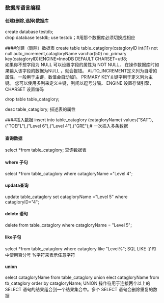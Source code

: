 ### 数据库语言编程

#### 创建(删除,选择)数据库
create database testdb;  
drop database testdb; 
use testdb；#用那个数据库必须切换成相应 

####创建（删除）数据表
create table table_cataglory(catagloryID int(11) not null auto_increment,catagloryName varchar(50) no ,primary key(catagloryID))ENGINE=InnoDB DEFAULT CHARSET=utf8;  
如果你不想字段为 NULL 可以设置字段的属性为 NOT NULL， 在操作数据库时如果输入该字段的数据为NULL ，就会报错。
AUTO_INCREMENT定义列为自增的属性，一般用于主键，数值会自动加1。
PRIMARY KEY关键字用于定义列为主键。 您可以使用多列来定义主键，列间以逗号分隔。
ENGINE 设置存储引擎，CHARSET 设置编码 

drop table table_cataglory;

desc table_cataglory;
描述表的属性

####插入数据
insert into table_cataglory (catagloryName) values("SAT"),("TOEFL"),("Level 6"),("Level 4"),("GRE");# 一次插入多条数据 

#### 查询数据
select *from table_cataglory;
查询数据表 

#### where 子句
select *from table_cataglory where catagloryName ="Level 4";

#### updata查询
update table_cataglory set catagloryName ="Level 5" where  catagloryID="4";

#### delete 语句
delete from table_cataglory where catagloryName = "Level 5";

#### like子句
select *from table_cataglory where cataglory like "Level%";
SQL LIKE 子句中使用百分号 %字符来表示任意字符

#### union
select catagloryName from table_cataglory union elect catagloryName from tb_cataglory order by catagloryName;
UNION 操作符用于连接两个以上的 SELECT 语句的结果组合到一个结果集合中。多个 SELECT 语句会删除重复的数据
